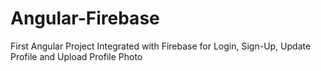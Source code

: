 # Angular-Firebase
First Angular Project Integrated with Firebase for Login, Sign-Up, Update Profile and Upload Profile Photo 

